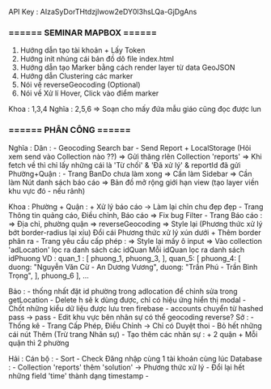 API Key : AIzaSyDorTHtdzjlwow2eDY0l3hsLQa-GjDgAns

### ====== SEMINAR MAPBOX ======
1. Hướng dẫn tạo tài khoản + Lấy Token
2. Hướng init nhúng cái bản đồ dô file index.html
3. Hướng dẫn tạo Marker bằng cách render layer từ data GeoJSON
4. Hướng dẫn Clustering các marker 
5. Nói về reverseGeocoding (Optional)
6. Nói về Xử lí Hover, Click vào điểm marker

Khoa : 1,3,4
Nghĩa : 2,5,6
=> Soạn cho mấy đứa mẫu giáo cũng đọc được lun


### ====== PHÂN CÔNG ======

Nghĩa :
    Dân :
        - Geocoding Search bar
        - Send Report + LocalStorage (Hỏi xem send vào Collection nào ??)
            => Gửi thăng rlên Collection 'reports'
            => Khi fetch về thì chỉ lấy những cái là 'Từ chối' & 'Đã xử lý' & reportId đã gửi
    Phường+Quận :
        - Trang BanDo chưa làm xong
            => Cần làm Sidebar
            => Cần làm Nút danh sách báo cáo
            => Bản đồ mở rộng giới hạn view (tạo layer viền khu vực đó - nếu rảnh)

Khoa :
    Phường + Quận :
        + Xử lý báo cáo -> Làm lại chỉn chu đẹp đẹp
        - Trang Thông tin quảng cáo, Điều chỉnh, Báo cáo
            => Fix bug Filter
        - Trang Báo cáo :
            => Địa chỉ, phường quận => reverseGeocoding
            => Style lại (Phương thức xử lý bớt border-radius lại xíu)
            Đổi cái Phương thức xử lý xún dưới + Thêm border phân ra
        - Trang yêu cầu cấp phép :
            => Style lại mấy ô input
            => Vào collection 'adLocation' lọc ra danh sách các idQuan
            Mỗi idQuan lọc ra danh sách idPhuong
            VD :
                quan_1 : [
                    phuong_1,
                    phuong_3,
                ],
                quan_5: [
                    phuong_4: [
                        duong: "Nguyễn Văn Cừ - An Dương Vương",
                        duong: "Trần Phú - Trần Bình Trọng",
                    ],
                    phuong_6
                ], ...

Bảo :
    - thống nhất đặt id phường trong adlocation để chỉnh sửa trong getLocation
    - Delete h sẽ k dùng được, chỉ có hiệu ứng hiển thị modal
    - Chốt những kiểu dữ liệu được lưu tren firebase
    - accounts chuyển từ hashed pass -> pass
    - Edit khu vực bên nhân sự có thể geocoding reverse?
    Sở :
    - Thống kê
    - Trang Cấp Phép, Điều Chỉnh -> Chỉ có Duyệt thoi
    - Bỏ hết những cái nút Thêm (Trừ trang Nhân sự)
    - Tạo thêm các nhân sự :
        + 2 quận
        + Mỗi quận thì 2 phường

Hải :
    Cán bộ :
    - Sort
    - Check Đăng nhập cùng 1 tài khoản cùng lúc
    Database :
    - Collection 'reports' thêm 'solution' -> Phương thức xử lý
    - Đổi lại hết những field 'time' thành dạng timestamp
    - 
